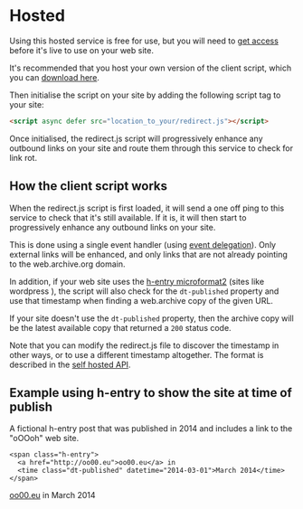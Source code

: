 # Hosted

Using this hosted service is free for use, but you will need to [get access](/access) before it's live to use on your web site.

It's recommended that you host your own version of the client script, which you can [download here](/static/redirect.js).

Then initialise the script on your site by adding the following script tag to your site:

```html
<script async defer src="location_to_your/redirect.js"></script>
```

Once initialised, the redirect.js script will progressively enhance any outbound links on your site and route them through this service to check for link rot.

## How the client script works

When the redirect.js script is first loaded, it will send a one off ping to this service to check that it's still available. If it is, it will then start to progressively enhance any outbound links on your site.

This is done using a single event handler (using [event delegation](https://developer.mozilla.org/en-US/docs/Learn/JavaScript/Building_blocks/Events#event_delegation)). Only external links will be enhanced, and only links that are not already pointing to the web.archive.org domain.

In addition, if your web site uses the [h-entry microformat2](https://indieweb.org/h-entry) (sites like wordpress ), the script will also check for the `dt-published` property and use that timestamp when finding a web.archive copy of the given URL.

If your site doesn't use the `dt-published` property, then the archive copy will be the latest available copy that returned a `200` status code.

Note that you can modify the redirect.js file to discover the timestamp in other ways, or to use a different timestamp altogether. The format is described in the [self hosted API](/docs/self-hosted#api).

## Example using h-entry to show the site at time of publish

A fictional h-entry post that was published in 2014 and includes a link to the "oOOoh" web site.

```
<span class="h-entry">
  <a href="http://oo00.eu">oo00.eu</a> in
  <time class="dt-published" datetime="2014-03-01">March 2014</time>
</span>
```

<output>
<span class="h-entry"><a href="http://oo00.eu">oo00.eu</a> in <time class="dt-published" datetime="2014-03-01">March 2014</time></span>
</output>

<script src="/static/redirect.js"></script>
